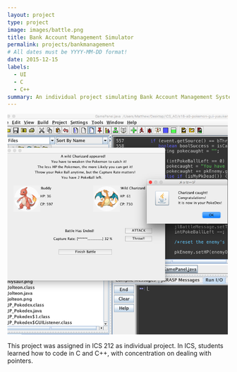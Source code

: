 ```yaml
---
layout: project
type: project
image: images/battle.png
title: Bank Account Management Simulator
permalink: projects/bankmanagement
# All dates must be YYYY-MM-DD format!
date: 2015-12-15
labels:
  - UI
  - C
  - C++
summary: An individual project simulating Bank Account Management System for ICS 212.
---
```


<img class="ui medium right floated rounded image" src="../images/battle.png" width="500">

This project was assigned in ICS 212 as individual project. In ICS, students learned how to code in C and C++, with concentration on dealing with pointers.

